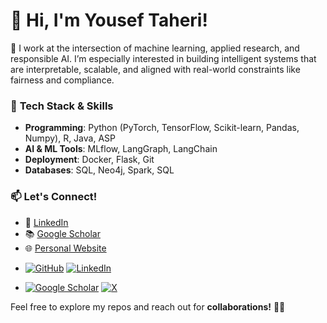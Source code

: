 # 👋 Hi, I'm Yousef Taheri!  

🚀 I work at the intersection of machine learning, applied research, and responsible AI.
I’m especially interested in building intelligent systems that are interpretable, scalable, and aligned with real-world constraints like fairness and compliance.

### 🔧 **Tech Stack & Skills**  
- **Programming**: Python (PyTorch, TensorFlow, Scikit-learn, Pandas, Numpy), R, Java, ASP  
- **AI & ML Tools**: MLflow, LangGraph, LangChain
- **Deployment**: Docker, Flask, Git  
- **Databases**: SQL, Neo4j, Spark, SQL  


### 📫 **Let's Connect!**  
- 💼 [LinkedIn](https://www.linkedin.com/in/yousef-taheri-0403205a/)  
- 📚 [Google Scholar](http://scholar.google.com/citations?user=IN72HckAAAAJ)  
- 🌐 [Personal Website](https://heritai.github.io/)


* [![GitHub](https://img.shields.io/badge/GitHub-%23121011.svg?logo=github&logoColor=white)](https://github.com/yousef-taheri)
 [![LinkedIn](https://custom-icon-badges.demolab.com/badge/LinkedIn-0A66C2?logo=linkedin-white&logoColor=fff)](https://www.linkedin.com/in/yousef-taheri/)
 
* [![Google Scholar](https://img.shields.io/badge/GoogleScholar-white?logo=googlescholar)](http://scholar.google.com/citations?user=IN72HckAAAAJ)
 [![X](https://img.shields.io/badge/X-blue?logo=x)](https://x.com/HeritaMind)



Feel free to explore my repos and reach out for **collaborations!** 🤖✨  




<!---
yousef-taheri/yousef-taheri is a ✨ special ✨ repository because its `README.md` (this file) appears on your GitHub profile.
You can click the Preview link to take a look at your changes.
--->
